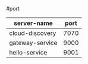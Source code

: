 
#port

| server-name | port |
| --- | --- |
| cloud-discovery | 7070|
| gateway-service | 9000|
| hello-service |  9001 |